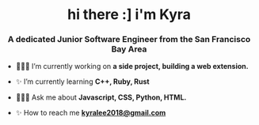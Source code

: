 <h1 align="center">hi there :] i'm Kyra</h1>
<h3 align="center">A dedicated Junior Software Engineer from the San Francisco Bay Area</h3>

-  👩🏽‍💻 I’m currently working on **a side project, building a web extension.**

-  ✨ I’m currently learning **C++, Ruby, Rust**

-  👩🏽‍💻 Ask me about **Javascript, CSS, Python, HTML.**

-  ✨ How to reach me **kyralee2018@gmail.com**

<p align="left">
</p>
